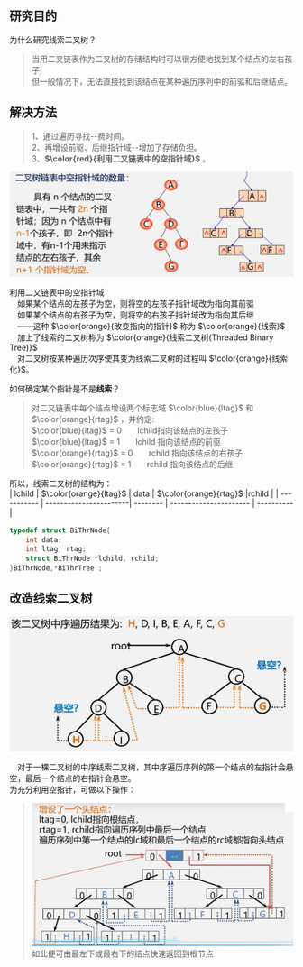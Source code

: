 ## 研究目的
为什么研究线索二叉树？  
>当用二叉链表作为二叉树的存储结构时可以很方便地找到某个结点的左右孩子;  
>但一般情况下，无法直接找到该结点在某种遍历序列中的前驱和后继结点。  

## 解决方法  
>1、通过遍历寻找--费时间。  
>2、再增设前驱、后继指针域--增加了存储负担。  
>3、**$\color{red}{利用二又链表中的空指针域}$** 。

<div><img src="./images/二叉链表空指针域数量.png"> </img></div>  

利用二又链表中的空指针域  
　如果某个结点的左孩子为空，则将空的左孩子指针域改为指向其前驱  
　如果某个结点的右孩子为空，则将空的右孩子指针域改为指向其后继  
　——这种 $\color{orange}{改变指向的指针}$ 称为 $\color{orange}{线索}$  
　加上了线索的二又树称为 $\color{orange}{线索二叉树(Threaded Binary Tree)}$  
　对二叉树按某种遍历次序使其变为线索二叉树的过程叫 $\color{orange}{线索化}$。  

 如何确定某个指针是不是**线索**？  
>对二又链表中每个结点增设两个标志域 $\color{blue}{ltag}$ 和 $\color{orange}{rtag}$ ，并约定:   
>$\color{blue}{ltag}$ = 0　　lchild指向该结点的左孩子  
>$\color{blue}{ltag}$ = 1　　lchild 指向该结点的前驱  
>$\color{orange}{rtag}$ = 0　　rchild 指向该结点的右孩子  
>$\color{orange}{rtag}$ = 1　　rchild 指向该结点的后继  

所以，线索二叉树的结构为：  
|   lchild    | $\color{orange}{ltag}$ |  data    | $\color{orange}{rtag}$ |rchild      |
| ----------- | -----------------------| -------- | ---------------------- | ---------- |
```cpp
typedef struct BiThrNode{
    int data;
    int ltag, rtag;
    struct BiThrNode *lchild, rchild;
}BiThrNode,*BiThrTree ;
```
## 改造线索二叉树
<div><img src="./images/线索二叉树悬空指针.png"> </img></div>  

　对于一棵二叉树的中序线索二叉树，其中序遍历序列的第一个结点的左指针会悬空，最后一个结点的右指针会悬空。  
为充分利用空指针，可做以下操作：

><div><img src="./images/增加头结点的线索二叉树.png"> </img></div>
>如此便可由最左下或最右下的结点快速返回到根节点
